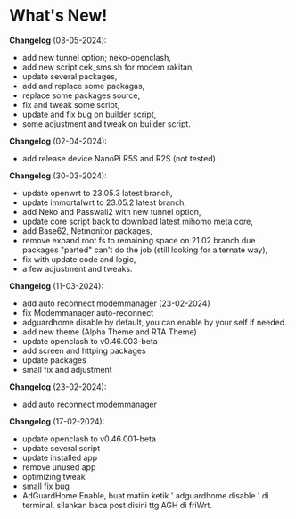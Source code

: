 # What's New!

**Changelog** (03-05-2024):
- add new tunnel option; neko-openclash,
- add new script cek_sms.sh for modem rakitan,
- update several packages,
- add and replace some packagas,
- replace some packages source,
- fix and tweak some script,
- update and fix bug on builder script,
- some adjustment and tweak on  builder script.

**Changelog** (02-04-2024):
- add release device NanoPi R5S and R2S (not tested)

**Changelog** (30-03-2024):
- update openwrt to 23.05.3 latest branch,
- update immortalwrt to 23.05.2 latest branch,
- add Neko and Passwall2 with new tunnel option,
- update core script back to download latest mihomo meta core,
- add Base62, Netmonitor packages,
- remove expand root fs to remaining space on 21.02 branch due packages "parted" can't do the job (still looking for alternate way),
- fix with update code and logic,
- a few adjustment and tweaks.

**Changelog** (11-03-2024):
- add auto reconnect modemmanager (23-02-2024)
- fix Modemmanager auto-reconnect
- adguardhome disable by default, you can enable by your self if needed.
- add new theme (Alpha Theme and RTA Theme)
- update openclash to v0.46.003-beta
- add screen and httping packages
- update packages
- small fix and adjustment

**Changelog** (23-02-2024):
- add auto reconnect modemmanager

**Changelog** (17-02-2024):
- update openclash to v0.46.001-beta
- update several script
- update installed app
- remove unused app
- optimizing tweak
- small fix bug
- AdGuardHome Enable, buat matiin ketik ' adguardhome disable ' di terminal, silahkan baca post disini ttg AGH di friWrt.

